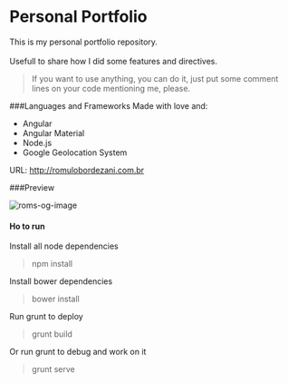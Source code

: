 # Personal Portfolio
This is my personal portfolio repository.<br /><br />
Usefull to share how I did some features and directives. 

> If you want to use anything, you can do it, just put some comment lines on your code mentioning me, please.

###Languages and Frameworks
Made with love and:<br />
* Angular
* Angular Material
* Node.js
* Google Geolocation System

URL: http://romulobordezani.com.br <br/>

###Preview

![roms-og-image](http://romulobordezani.com.br/images/git/rb-index3.jpg)


#### Ho to run
Install all node dependencies 
> npm install

Install bower dependencies
> bower install

Run grunt to deploy
> grunt build

Or run grunt to debug and work on it
>grunt serve
